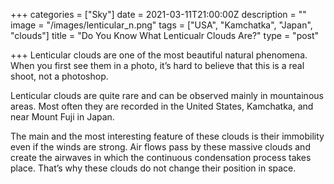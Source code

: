 +++
categories = ["Sky"]
date = 2021-03-11T21:00:00Z
description = ""
image = "/images/lenticular_n.png"
tags = ["USA", "Kamchatka", "Japan", "clouds"]
title = "Do You Know What Lenticualr Clouds Are?"
type = "post"

+++
Lenticular clouds are one of the most beautiful natural phenomena. When you first see them in a photo, it’s hard to believe that this is a real shoot, not a photoshop.

Lenticular clouds are quite rare and can be observed mainly in mountainous areas. Most often they are recorded in the United States, Kamchatka, and near Mount Fuji in Japan.

The main and the most interesting feature of these clouds is their immobility even if the winds are strong. Air flows pass by these massive clouds and create the airwaves in which the continuous condensation process takes place. That’s why these clouds do not change their position in space.